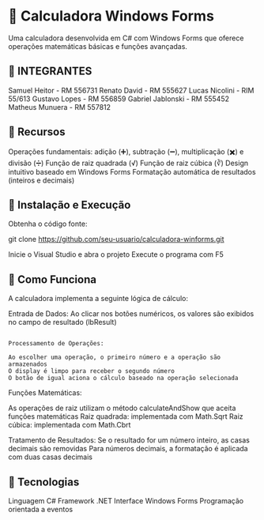 # 🔢 Calculadora Windows Forms
Uma calculadora desenvolvida em C# com Windows Forms que oferece operações matemáticas básicas e funções avançadas.

## 🔸 INTEGRANTES

Samuel Heitor - RM 556731
Renato David - RM 555627
Lucas Nicolini - RIM 55/613
Gustavo Lopes - RM 556859
Gabriel Jablonski - RM 555452
Matheus Munuera - RM 557812

## 🔸 Recursos

Operações fundamentais: adição (➕), subtração (➖), multiplicação (✖️) e divisão (➗)
Função de raiz quadrada (√)
Função de raiz cúbica (∛)
Design intuitivo baseado em Windows Forms
Formatação automática de resultados (inteiros e decimais)

## 🔸 Instalação e Execução

Obtenha o código fonte:

git clone https://github.com/seu-usuario/calculadora-winforms.git

Inicie o Visual Studio e abra o projeto
Execute o programa com F5

## 🔸 Como Funciona
A calculadora implementa a seguinte lógica de cálculo:

Entrada de Dados:
Ao clicar nos botões numéricos, os valores são exibidos no campo de resultado (lbResult)

```

Processamento de Operações:

Ao escolher uma operação, o primeiro número e a operação são armazenados
O display é limpo para receber o segundo número
O botão de igual aciona o cálculo baseado na operação selecionada

```

Funções Matemáticas:

As operações de raiz utilizam o método calculateAndShow que aceita funções matemáticas
Raiz quadrada: implementada com Math.Sqrt
Raiz cúbica: implementada com Math.Cbrt


Tratamento de Resultados:
Se o resultado for um número inteiro, as casas decimais são removidas
Para números decimais, a formatação é aplicada com duas casas decimais

## 🔸 Tecnologias

Linguagem C#
Framework .NET
Interface Windows Forms
Programação orientada a eventos